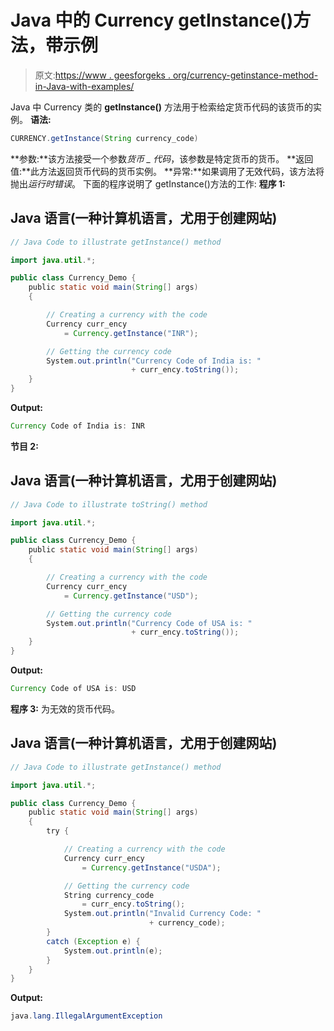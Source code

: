 # Java 中的 Currency getInstance()方法，带示例

> 原文:[https://www . geesforgeks . org/currency-getinstance-method-in-Java-with-examples/](https://www.geeksforgeeks.org/currency-getinstance-method-in-java-with-examples/)

Java 中 Currency 类的 **getInstance()** 方法用于检索给定货币代码的该货币的实例。
**语法:**

```java
CURRENCY.getInstance(String currency_code)
```

**参数:**该方法接受一个参数*货币 _ 代码*，该参数是特定货币的货币。
**返回值:**此方法返回货币代码的货币实例。
**异常:**如果调用了无效代码，该方法将抛出*运行时错误*。
下面的程序说明了 getInstance()方法的工作:
**程序 1:**

## Java 语言(一种计算机语言，尤用于创建网站)

```java
// Java Code to illustrate getInstance() method

import java.util.*;

public class Currency_Demo {
    public static void main(String[] args)
    {

        // Creating a currency with the code
        Currency curr_ency
            = Currency.getInstance("INR");

        // Getting the currency code
        System.out.println("Currency Code of India is: "
                           + curr_ency.toString());
    }
}
```

**Output:** 

```java
Currency Code of India is: INR
```

**节目 2:**

## Java 语言(一种计算机语言，尤用于创建网站)

```java
// Java Code to illustrate toString() method

import java.util.*;

public class Currency_Demo {
    public static void main(String[] args)
    {

        // Creating a currency with the code
        Currency curr_ency
            = Currency.getInstance("USD");

        // Getting the currency code
        System.out.println("Currency Code of USA is: "
                           + curr_ency.toString());
    }
}
```

**Output:** 

```java
Currency Code of USA is: USD
```

**程序 3:** 为无效的货币代码。

## Java 语言(一种计算机语言，尤用于创建网站)

```java
// Java Code to illustrate getInstance() method

import java.util.*;

public class Currency_Demo {
    public static void main(String[] args)
    {
        try {

            // Creating a currency with the code
            Currency curr_ency
                = Currency.getInstance("USDA");

            // Getting the currency code
            String currency_code
                = curr_ency.toString();
            System.out.println("Invalid Currency Code: "
                               + currency_code);
        }
        catch (Exception e) {
            System.out.println(e);
        }
    }
}
```

**Output:** 

```java
java.lang.IllegalArgumentException
```
